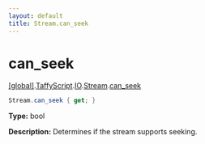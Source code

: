 ```yaml
---
layout: default
title: Stream.can_seek
---
```


# can_seek

[\[global\]]({{site.baseurl}}/docs/).[TaffyScript]({{site.baseurl}}/docs/TaffyScript/).[IO]({{site.baseurl}}/docs/TaffyScript/IO/).[Stream]({{site.baseurl}}/docs/TaffyScript/IO/Stream/).[can_seek]({{site.baseurl}}/docs/TaffyScript/IO/Stream/can_seek/)

```cs
Stream.can_seek { get; }
```

**Type:** bool

**Description:** Determines if the stream supports seeking.
